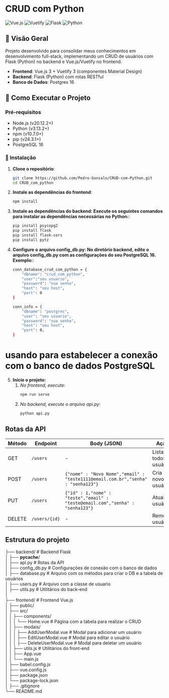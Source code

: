 # CRUD com Python

![Vue.js](https://img.shields.io/badge/Vue.js-3.x-4FC08D?logo=vuedotjs)
![Vuetify](https://img.shields.io/badge/Vuetify-3.x-1867C0?logo=vuetify)
![Flask](https://img.shields.io/badge/Flask-2.x-000000?logo=flask)
![Python](https://img.shields.io/badge/Python-3.x-3776AB?logo=python)

## 📌 Visão Geral

Projeto desenvolvido para consolidar meus conhecimentos em desenvolvimento full-stack, implementando um CRUD de usuários com Flask (Python) no backend e Vue.js/Vuetify no frontend.
- **Frontend**: Vue.js 3 + Vuetify 3 (componentes Material Design)
- **Backend**: Flask (Python) com rotas RESTful
- **Banco de Dados**: Postgres 16

## 🚀 Como Executar o Projeto

### Pré-requisitos
- Node.js (v20.12.2+)
- Python (v3.13.2+)
- npm (v10.7.0+)
- pip (v24.3.1+)
- PostgreSQL 16

### 🔧 Instalação

1. **Clone o repositório**:
    ```bash
    git clone https://github.com/Pedro-Gonsalo/CRUD-com-Python.git
    cd CRUD_com_python

2. **Instale as dependências do frontend**:
    ```bash
    npm install

3. **Instale as dependências do backend: Execute os seguintes comandos para instalar as dependências necessárias no Python:**:
    ```bash
    pip install psycopg2
    pip install flask
    pip install flask-cors
    pip install pytz

4. **Configure o arquivo config_db.py: No diretório backend, edite o arquivo config_db.py com as configurações do seu PostgreSQL 16. Exemplo:**:
    ```bash
    conn_database_crud_com_python = {
        "dbname": "crud_com_python",
        "user":"seu usuario",
        "password": "sua senha",
        "host": "seu host",
        "port": 0
    }

    conn_info = {
        "dbname": "postgres",
        "user": "seu usuario",
        "password": "sua senha",
        "host": "seu host",
        "port": 0, 
    }

# usando para estabelecer a conexão com o banco de dados PostgreSQL


5. **Inicie o projeto:**
    1. *No frontend, execute:*
        ```bash
        npm run serve
    
    2. *No backend, execute o arquivo api.py:*
        ```bash
        python api.py

## Rotas da API

| Método | Endpoint       | Body (JSON)           | Ação                     |
|--------|----------------|-----------------------|--------------------------|
| GET    | `/users`       | -                     | Lista todos usuários     |
| POST   | `/users`       | `{"nome" : "Novo Nome","email" : "teste1111@email.com.br","senha" : "senha123"}`  | Cria novo usuário        |
| PUT    | `/users`      | `{"id" : 1,"nome" : "teste","email" : "teste@email.com","senha" : "senha123"}`  | Atualiza usuário         |
| DELETE | `/users/{id}`  | -                     | Remove usuário           |

## Estrutura do projeto
├── backend/                  # Backend Flask<br>
│   ├── __pycache__/<br>
│   ├── api.py                # Rotas da API<br>
│   ├── config_db.py          # Configurações de conexão com o banco de dados<br>
│   ├── database.py           # Arquivo com os métodos para criar o DB e a tabela de usuários <br>
│   ├── users.py              # Arquivo com a classe de usuario<br>
│   ├── utils.py              # Utilitários do back-end<br>
│<br>
├── frontend/                 # Frontend Vue.js<br>
│   ├── public/<br>
│   ├── src/<br>
│   │   ├── components/<br>
│   │   │   └── Home.vue # Página com a tabela para realizar o CRUD <br>
│   │   ├── modais/<br>
│   │   │   ├── AddUserModal.vue  # Modal para adicionar um usuário <br>
│   │   │   ├── EditUserModal.vue  # Modal para editar o usuário <br>
│   │   │   ├── DeleteUserModal.vue # Modal para deletar um usuário <br>
│   │   ├── utils.js # Utilitários do front-end<br>
│   │   ├── App.vue<br>
│   │   └── main.js<br>
│   ├── babel.config.js<br>
│   ├── vue.config.js<br>
│   ├── package.json<br>
│   └── package-lock.json<br>
│
├── .gitignore<br>
└── README.md<br>
